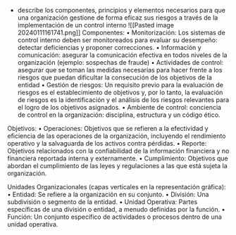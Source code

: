 - describe los componentes, principios y elementos necesarios para que una organización gestione de forma eficaz sus riesgos a través de la implementación de un control interno
![[Pasted image 20240111161741.png]]
Componentes:
• Monitorización: Los sistemas de control interno deben ser monitoreados para
evaluar su desempeño: detectar deficiencias y proponer correcciones.
• Información y comunicación: asegurar la comunicación efectiva en todos
niveles de la organización (ejemplo: sospechas de fraude)
• Actividades de control: asegurar que se toman las medidas necesarias para
hacer frente a los riesgos que puedan dificultar la consecución de los
objetivos de la entidad
• Gestión de riesgos: Un requisito previo para la evaluación de riesgos es el
establecimiento de objetivos y, por lo tanto, la evaluación de riesgos es la
identificación y el análisis de los riesgos relevantes para el logro de los
objetivos asignados.
• Ambiente de control: conciencia de control en la organización: disciplina,
estructura y un código ético.

Objetivos:
• Operaciones: Objetivos que se refieren a la efectividad y eficiencia de las
operaciones de la organización, incluyendo el rendimiento operativo y la
salvaguarda de los activos contra pérdidas.
• Reporte: Objetivos relacionados con la confiabilidad de la información
financiera y no financiera reportada interna y externamente.
• Cumplimiento: Objetivos que abordan el cumplimiento de las leyes y
regulaciones a las que está sujeta la organización.

Unidades Organizacionales (capas verticales en la representación gráfica):
• Entidad: Se refiere a la organización en su conjunto.
• División: Una subdivisión o segmento de la entidad.
• Unidad Operativa: Partes específicas de una división o entidad, a menudo
definidas por la función.
• Función: Un conjunto específico de actividades o procesos dentro de una
unidad operativa.
